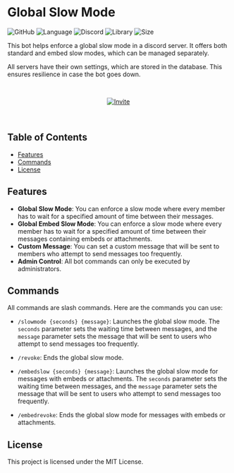 # Global Slow Mode 

![GitHub](https://img.shields.io/github/license/ElRapt/globalslowmode)
![Language](https://img.shields.io/badge/Language-Python-blue)
![Discord](https://img.shields.io/badge/Discord-Bot-blueviolet)
![Library](https://img.shields.io/badge/Library-pycord-yellow)
![Size](https://img.shields.io/badge/Size-32MB-yellowgreen)


This bot helps enforce a global slow mode in a discord server. It offers both standard and embed slow modes, which can be managed separately.

All servers have their own settings, which are stored in the database. This ensures resilience in case the bot goes down.

<br>
<p align="center">
  <a href="https://discord.com/oauth2/authorize?client_id=1088502376048107676&permissions=93184&scope=bot">
    <img src="https://img.shields.io/badge/Invite-Discord%20Bot-blue?style=for-the-badge&logo=discord" alt="Invite">
  </a>
</p>
<br>

## Table of Contents
- [Features](#features)
- [Commands](#commands)
- [License](#license)

## Features

- **Global Slow Mode**: You can enforce a slow mode where every member has to wait for a specified amount of time between their messages.
- **Global Embed Slow Mode**: You can enforce a slow mode where every member has to wait for a specified amount of time between their messages containing embeds or attachments.
- **Custom Message**: You can set a custom message that will be sent to members who attempt to send messages too frequently.
- **Admin Control**: All bot commands can only be executed by administrators.

## Commands

All commands are slash commands. Here are the commands you can use:

- `/slowmode {seconds} {message}`: Launches the global slow mode. The `seconds` parameter sets the waiting time between messages, and the `message` parameter sets the message that will be sent to users who attempt to send messages too frequently.

- `/revoke`: Ends the global slow mode.

- `/embedslow {seconds} {message}`: Launches the global slow mode for messages with embeds or attachments. The `seconds` parameter sets the waiting time between messages, and the `message` parameter sets the message that will be sent to users who attempt to send messages too frequently.

- `/embedrevoke`: Ends the global slow mode for messages with embeds or attachments.



## License

This project is licensed under the MIT License.
